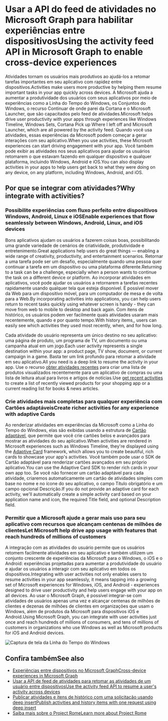 # <a name="using-the-activity-feed-api-in-microsoft-graph-to-enable-cross-device-experiences"></a><span data-ttu-id="17d80-101">Usar a API do feed de atividades no Microsoft Graph para habilitar experiências entre dispositivos</span><span class="sxs-lookup"><span data-stu-id="17d80-101">Using the activity feed API in Microsoft Graph to enable cross-device experiences</span></span>

<span data-ttu-id="17d80-102">Atividades tornam os usuários mais produtivos ao ajudá-los a retomar tarefas importantes em seu aplicativo com rapidez entre dispositivos.</span><span class="sxs-lookup"><span data-stu-id="17d80-102">Activities make users more productive by helping them resume important tasks in your app quickly across devices.</span></span> <span data-ttu-id="17d80-103">A Microsoft ajuda a aumentar a produtividade dos usuários com seus aplicativos por meio de experiências como a Linha do Tempo do Windows, os Conjuntos do Windows, o recurso Continuar de onde parei da Cortana e o Microsoft Launcher, que são capacitados pelo feed de atividades.</span><span class="sxs-lookup"><span data-stu-id="17d80-103">Microsoft helps drive user productivity with your apps through experiences like Windows Timeline, Windows Sets, Cortana Pick up Where I left off and Microsoft Launcher, which are all powered by the activity feed.</span></span> <span data-ttu-id="17d80-104">Quando você usa atividades, essas experiências da Microsoft podem começar a gerar interações com seu aplicativo.</span><span class="sxs-lookup"><span data-stu-id="17d80-104">When you use activities, these Microsoft experiences can start driving engagement with your app.</span></span> <span data-ttu-id="17d80-105">Você também pode exibir as atividades nos seus aplicativos para ajudar os usuários retomarem o que estavam fazendo em qualquer dispositivo e qualquer plataforma, incluindo Windows, Android e iOS.</span><span class="sxs-lookup"><span data-stu-id="17d80-105">You can also display activities in your apps to help users get back to what they were doing on any device, on any platform, including Windows, Android, and iOS.</span></span>

## <a name="why-integrate-with-activities"></a><span data-ttu-id="17d80-106">Por que se integrar com atividades?</span><span class="sxs-lookup"><span data-stu-id="17d80-106">Why integrate with activities?</span></span>
### <a name="enable-experiences-that-flow-seamlessly-between-windows-android-linux-and-ios-devices"></a><span data-ttu-id="17d80-107">Possibilite experiências com fluxo perfeito entre dispositivos Windows, Android, Linux e iOS</span><span class="sxs-lookup"><span data-stu-id="17d80-107">Enable experiences that flow seamlessly between Windows, Android, Linux, and iOS devices</span></span> 
<span data-ttu-id="17d80-108">Bons aplicativos ajudam os usuários a fazerem coisas boas, possibilitando uma grande variedade de cenários de criatividade, produtividade e entretenimento.</span><span class="sxs-lookup"><span data-stu-id="17d80-108">Great applications help users do great things — enabling a wide range of creativity, productivity, and entertainment scenarios.</span></span> <span data-ttu-id="17d80-109">Retornar a uma tarefa pode ser um desafio, especialmente quando uma pessoa quer continuar a tarefa em um dispositivo ou uma plataforma diferente.</span><span class="sxs-lookup"><span data-stu-id="17d80-109">Returning to a task can be a challenge, especially when a person wants to continue the task on a different device or platform.</span></span> <span data-ttu-id="17d80-110">Ao incorporar atividades em aplicativos, você pode ajudar os usuários a retornarem a tarefas recentes rapidamente usando qualquer tela que esteja disponível. É possível mover da Web para um dispositivo móvel, para um computador de mesa e de volta para a Web.</span><span class="sxs-lookup"><span data-stu-id="17d80-110">By incorporating activities into applications, you can help users return to recent tasks quickly using whatever screen is handy - they can move from web to mobile to desktop and back again.</span></span> <span data-ttu-id="17d80-111">Com itens de histórico, os usuários podem ver facilmente quais atividades usaram mais recentemente, quando e por quanto tempo.</span><span class="sxs-lookup"><span data-stu-id="17d80-111">With history items,, users can easily see which activities they used most recently, when, and for how long.</span></span>   

<span data-ttu-id="17d80-112">Cada atividade do usuário representa um único destino no seu aplicativo: uma página de produto, um programa de TV, um documento ou uma campanha atual em um jogo.</span><span class="sxs-lookup"><span data-stu-id="17d80-112">Each user activity represents a single destination within your app: a product page, TV show, document, or current campaign in a game.</span></span> <span data-ttu-id="17d80-113">Basta ter um link profundo para retomar a atividade em seu aplicativo.</span><span class="sxs-lookup"><span data-stu-id="17d80-113">All you need is a deep link to resume the activity in your app.</span></span> <span data-ttu-id="17d80-114">Use o recurso [obter atividades recentes](https://developer.microsoft.com/pt-BR/graph/docs/api-reference/v1.0/api/projectrome_get_recent_activities) para criar uma lista de produtos visualizados recentemente para um aplicativo de compras ou uma lista de leitura atual para livros e artigos de notícias.</span><span class="sxs-lookup"><span data-stu-id="17d80-114">Use [get recent activities](https://developer.microsoft.com/pt-BR/graph/docs/api-reference/v1.0/api/projectrome_get_recent_activities) to create a list of recently viewed products for your shopping app or a current reading list for books & news articles.</span></span> 

### <a name="create-richer-activities-for-any-experience-with-adaptive-cards"></a><span data-ttu-id="17d80-115">Crie atividades mais completas para qualquer experiência com Cartões adaptáveis</span><span class="sxs-lookup"><span data-stu-id="17d80-115">Create richer activities for any experience with adaptive Cards</span></span>
<span data-ttu-id="17d80-116">Ao renderizar atividades em experiências da Microsoft como a Linha do Tempo do Windows, elas são exibidas usando a estrutura de [Cartão adaptável](http://adaptivecards.io/), que permite que você crie cartões belos e avançados para mostrar as atividades do seu aplicativo.</span><span class="sxs-lookup"><span data-stu-id="17d80-116">When activities are rendered in Microsoft experiences such as Windows Timeline, they're displayed using the [Adaptive Card](http://adaptivecards.io/) framework, which allows you to create beautiful, rich cards to showcase your app's activities.</span></span> <span data-ttu-id="17d80-117">Você também pode usar o SDK de Cartão adaptável para renderizar cartões avançados em seu próprio aplicativo.</span><span class="sxs-lookup"><span data-stu-id="17d80-117">You can use the Adaptive Card SDK to render rich cards in your own app too.</span></span> <span data-ttu-id="17d80-118">Se você não fornecer um cartão adaptável para cada atividade, criaremos automaticamente um cartão de atividades simples com base no nome e no ícone do seu aplicativo, o campo Título obrigatório e um campo opcional Descrição.</span><span class="sxs-lookup"><span data-stu-id="17d80-118">If you do not provide an adaptive card for each activity, we'll automatically create a simple activity card based on your application name and icon, the required Title field, and optional Description field.</span></span> 

### <a name="let-microsoft-help-drive-app-usage-with-features-that-reach-hundreds-of-millions-of-customers"></a><span data-ttu-id="17d80-119">Permitir que a Microsoft ajude a gerar mais uso para seu aplicativo com recursos que alcançam centenas de milhões de clientes</span><span class="sxs-lookup"><span data-stu-id="17d80-119">Let Microsoft help drive app usage with features that reach hundreds of millions of customers</span></span>
<span data-ttu-id="17d80-120">A integração com as atividades do usuário permite que os usuários retomem facilmente atividades em seu aplicativo e também utilizem um conjunto crescente de experiências da Microsoft para o Windows, o iOS e o Android: experiências projetadas para aumentar a produtividade do usuário e ajudar os usuários a interagir com seu aplicativo em todos os dispositivos.</span><span class="sxs-lookup"><span data-stu-id="17d80-120">Integrating with user activities not only enables users to resume activities in your app seamlessly, it means tapping into a growing set of Microsoft experiences for Windows, iOS, and Android - experiences designed to drive user productivity and help users engage with your app on all devices.</span></span> <span data-ttu-id="17d80-121">Ao usar o Microsoft Graph, é possível integrar-se com atividades de usuários apenas uma vez e alcançar centenas de milhões de clientes e dezenas de milhões de clientes em organizações que usam o Windows, além de produtos da Microsoft para dispositivos iOS e Android.</span><span class="sxs-lookup"><span data-stu-id="17d80-121">Using Microsoft Graph, you can integrate with user activities just once and reach hundreds of millions of consumers, and tens of millions of customers in organizations who use Windows as well as Microsoft products for iOS and Android devices.</span></span>

![Captura de tela da Linha do Tempo do Windows](https://winblogs.azureedge.net/win/2017/05/22-591a3ec9833f4.jpg)

## <a name="see-also"></a><span data-ttu-id="17d80-123">Confira também</span><span class="sxs-lookup"><span data-stu-id="17d80-123">See also</span></span>

- [<span data-ttu-id="17d80-124">Experiências entre dispositivos no Microsoft Graph</span><span class="sxs-lookup"><span data-stu-id="17d80-124">Cross-device experiences in Microsoft Graph</span></span>](cross-device-concept-overview.md)
- [<span data-ttu-id="17d80-125">Usar a API de feed de atividades para retomar as atividades de um usuário entre dispositivos</span><span class="sxs-lookup"><span data-stu-id="17d80-125">Use the activity feed API to resume a user's activity across devices</span></span>](../api-reference/v1.0/resources/activity-feed-api-overview.md)
- [<span data-ttu-id="17d80-126">Publicar atividades e itens de histórico com uma solicitação usando deep insert</span><span class="sxs-lookup"><span data-stu-id="17d80-126">Publish activities and history items with one request using deep insert</span></span>](https://developer.microsoft.com/pt-BR/graph/docs/api-reference/v1.0/api/projectrome_put_activity#example-2---deep-insert)
- [<span data-ttu-id="17d80-127">Saiba mais sobre o Project Rome</span><span class="sxs-lookup"><span data-stu-id="17d80-127">Learn more about Project Rome</span></span>](http://aka.ms/projectrome)
